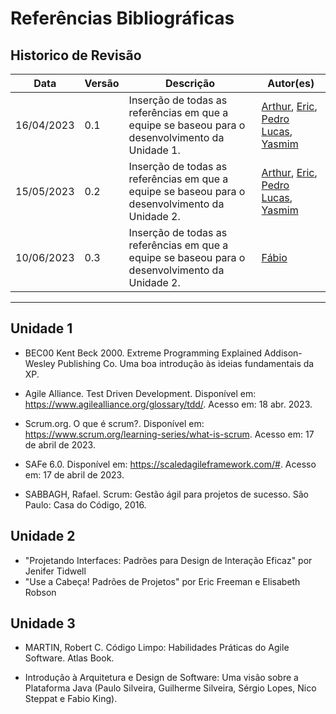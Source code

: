 # Referências Bibliográficas

## Historico de Revisão

| Data     | Versão | Descrição                  | Autor(es)                                                                          |
|----------|--------|----------------------------|---------------------------------------------------------------------------------------------|
|16/04/2023|   0.1  | Inserção de todas as referências em que a equipe se baseou para o desenvolvimento da Unidade 1. |[Arthur](https://github.com/Arthrok), [Eric](https://github.com/ericbky), [Pedro Lucas](https://github.com/lucasdray), [Yasmim](https://github.com/yaskisoba)|
|15/05/2023|   0.2  | Inserção de todas as referências em que a equipe se baseou para o desenvolvimento da Unidade 2. |[Arthur](https://github.com/Arthrok), [Eric](https://github.com/ericbky), [Pedro Lucas](https://github.com/lucasdray), [Yasmim](https://github.com/yaskisoba)|
|10/06/2023|   0.3  | Inserção de todas as referências em que a equipe se baseou para o desenvolvimento da Unidade 2. |[Fábio](https://github.com/fabioaletorres)|

---------------------------------------------------------------

## Unidade 1


- BEC00 Kent Beck 2000. Extreme Programming Explained Addison-Wesley Publishing Co. Uma boa introdução às ideias fundamentais da XP.

- Agile Alliance. Test Driven Development. Disponível em: https://www.agilealliance.org/glossary/tdd/. Acesso em: 18 abr. 2023.

- Scrum.org. O que é scrum?. Disponível em: https://www.scrum.org/learning-series/what-is-scrum. Acesso em: 17 de abril de 2023.

- SAFe 6.0. Disponível em: https://scaledagileframework.com/#. Acesso em: 17 de abril de 2023.

- SABBAGH, Rafael. Scrum: Gestão ágil para projetos de sucesso. São Paulo: Casa do Código, 2016.

## Unidade 2


- "Projetando Interfaces: Padrões para Design de Interação Eficaz" por Jenifer Tidwell
- "Use a Cabeça! Padrões de Projetos" por Eric Freeman e Elisabeth Robson 

## Unidade 3

-   MARTIN, Robert C. Código Limpo: Habilidades Práticas do Agile Software. Atlas Book.

- Introdução à Arquitetura e Design de Software: Uma visão sobre a Plataforma Java (Paulo Silveira, Guilherme Silveira, Sérgio Lopes, Nico Steppat e Fabio King).